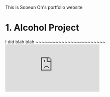 This is Sooeun Oh's portfolio website

# 1. Alcohol Project

I did blah blah ~~~~~~~~~~~~~~~~~~~~~~~~
![Check here](https://sooeun67.github.io/Alcohol/Home.html)
